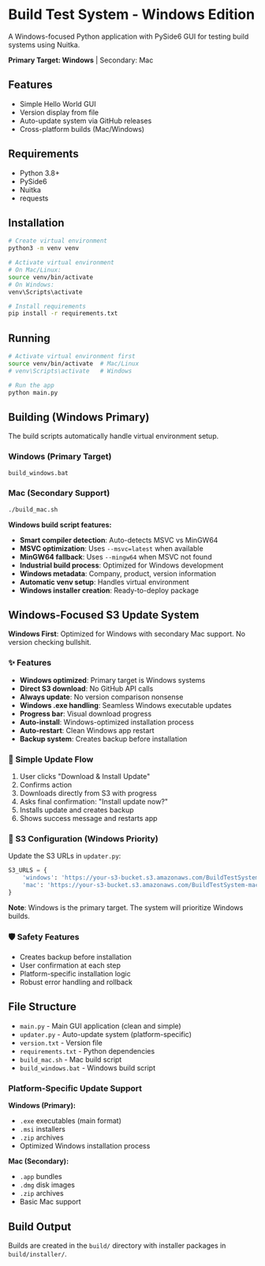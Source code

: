 # Build Test System - Windows Edition

A Windows-focused Python application with PySide6 GUI for testing build systems using Nuitka.

**Primary Target: Windows** | Secondary: Mac

## Features

- Simple Hello World GUI
- Version display from file
- Auto-update system via GitHub releases
- Cross-platform builds (Mac/Windows)

## Requirements

- Python 3.8+
- PySide6
- Nuitka
- requests

## Installation

```bash
# Create virtual environment
python3 -m venv venv

# Activate virtual environment
# On Mac/Linux:
source venv/bin/activate
# On Windows:
venv\Scripts\activate

# Install requirements
pip install -r requirements.txt
```

## Running

```bash
# Activate virtual environment first
source venv/bin/activate  # Mac/Linux
# venv\Scripts\activate   # Windows

# Run the app
python main.py
```

## Building (Windows Primary)

The build scripts automatically handle virtual environment setup.

### Windows (Primary Target)
```bash
build_windows.bat
```

### Mac (Secondary Support)  
```bash
./build_mac.sh
```

**Windows build script features:**
- **Smart compiler detection**: Auto-detects MSVC vs MinGW64
- **MSVC optimization**: Uses `--msvc=latest` when available
- **MinGW64 fallback**: Uses `--mingw64` when MSVC not found
- **Industrial build process**: Optimized for Windows development
- **Windows metadata**: Company, product, version information
- **Automatic venv setup**: Handles virtual environment
- **Windows installer creation**: Ready-to-deploy package

## Windows-Focused S3 Update System

**Windows First**: Optimized for Windows with secondary Mac support. No version checking bullshit.

### ✨ Features
- **Windows optimized**: Primary target is Windows systems
- **Direct S3 download**: No GitHub API calls
- **Always update**: No version comparison nonsense
- **Windows .exe handling**: Seamless Windows executable updates
- **Progress bar**: Visual download progress
- **Auto-install**: Windows-optimized installation process
- **Auto-restart**: Clean Windows app restart
- **Backup system**: Creates backup before installation

### 🔄 Simple Update Flow
1. User clicks "Download & Install Update"
2. Confirms action
3. Downloads directly from S3 with progress
4. Asks final confirmation: "Install update now?"
5. Installs update and creates backup
6. Shows success message and restarts app

### 🎯 S3 Configuration (Windows Priority)
Update the S3 URLs in `updater.py`:

```python
S3_URLS = {
    'windows': 'https://your-s3-bucket.s3.amazonaws.com/BuildTestSystem.exe',    # Main Windows build
    'mac': 'https://your-s3-bucket.s3.amazonaws.com/BuildTestSystem-mac.zip'    # Optional Mac support  
}
```

**Note**: Windows is the primary target. The system will prioritize Windows builds.

### 🛡️ Safety Features
- Creates backup before installation
- User confirmation at each step
- Platform-specific installation logic
- Robust error handling and rollback

## File Structure

- `main.py` - Main GUI application (clean and simple)
- `updater.py` - Auto-update system (platform-specific)
- `version.txt` - Version file
- `requirements.txt` - Python dependencies
- `build_mac.sh` - Mac build script
- `build_windows.bat` - Windows build script

### Platform-Specific Update Support

**Windows (Primary):**
- `.exe` executables (main format)
- `.msi` installers  
- `.zip` archives
- Optimized Windows installation process

**Mac (Secondary):**
- `.app` bundles
- `.dmg` disk images
- `.zip` archives
- Basic Mac support

## Build Output

Builds are created in the `build/` directory with installer packages in `build/installer/`.